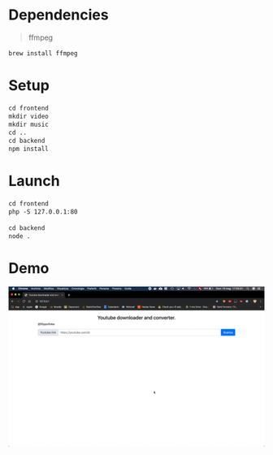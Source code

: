 # Dependencies
> ffmpeg
```
brew install ffmpeg
```

# Setup

```
cd frontend
mkdir video
mkdir music
cd ..
cd backend
npm install
```
# Launch

```
cd frontend
php -S 127.0.0.1:80

cd backend
node .
```

# Demo
![Demo](demo.gif)



